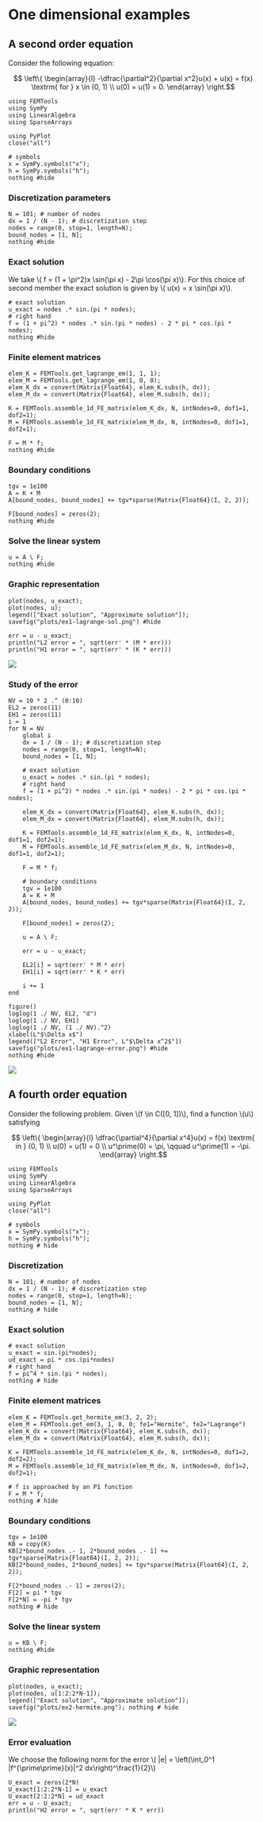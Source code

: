 # One dimensional examples

## A second order equation

Consider the following equation:
```math
	\left\{
	\begin{array}{l}
	-\dfrac{\partial^2}{\partial x^2}u(x) + u(x) = f(x) \textrm{ for } x \in (0, 1) \\
	u(0) = u(1) = 0.
	\end{array}
	\right.
```
```@example 0
using FEMTools
using SymPy
using LinearAlgebra
using SparseArrays

using PyPlot
close("all")

# symbols 
x = SymPy.symbols("x");
h = SymPy.symbols("h");
nothing #hide
```

### Discretization parameters
```@example 0
N = 101; # number of nodes
dx = 1 / (N - 1); # discretization step
nodes = range(0, stop=1, length=N);
bound_nodes = [1, N];
nothing #hide
```

### Exact solution
We take \\( f = (1 + \pi^2)x \sin(\pi x) - 2\pi \cos(\pi x)\\). For this choice of second member the exact solution is given by \\( u(x) = x \sin(\pi x)\\).

```@example 0
# exact solution
u_exact = nodes .* sin.(pi * nodes);
# right hand 
f = (1 + pi^2) * nodes .* sin.(pi * nodes) - 2 * pi * cos.(pi * nodes);
nothing #hide
```

### Finite element matrices
```@example 0
elem_K = FEMTools.get_lagrange_em(1, 1, 1);
elem_M = FEMTools.get_lagrange_em(1, 0, 0);
elem_K_dx = convert(Matrix{Float64}, elem_K.subs(h, dx));
elem_M_dx = convert(Matrix{Float64}, elem_M.subs(h, dx));

K = FEMTools.assemble_1d_FE_matrix(elem_K_dx, N, intNodes=0, dof1=1, dof2=1);
M = FEMTools.assemble_1d_FE_matrix(elem_M_dx, N, intNodes=0, dof1=1, dof2=1);

F = M * f;
nothing #hide
```
### Boundary conditions
```@example 0
tgv = 1e100
A = K + M
A[bound_nodes, bound_nodes] += tgv*sparse(Matrix{Float64}(I, 2, 2));

F[bound_nodes] = zeros(2);
nothing #hide
```

### Solve the linear system
```@example 0
u = A \ F;
nothing #hide
```

### Graphic representation
```@example 0
plot(nodes, u_exact);
plot(nodes, u);
legend(["Exact solution", "Approximate solution"]);
savefig("plots/ex1-lagrange-sol.png") #hide

err = u - u_exact;
println("L2 error = ", sqrt(err' * (M * err)))
println("H1 error = ", sqrt(err' * (K * err)))
```
![](plots/ex1-lagrange-sol.png)

### Study of the error 

```@example 0
NV = 10 * 2 .^ (0:10)
EL2 = zeros(11)
EH1 = zeros(11)
i = 1
for N = NV
    global i
    dx = 1 / (N - 1); # discretization step
    nodes = range(0, stop=1, length=N);
    bound_nodes = [1, N];

    # exact solution
    u_exact = nodes .* sin.(pi * nodes);
    # right hand 
    f = (1 + pi^2) * nodes .* sin.(pi * nodes) - 2 * pi * cos.(pi * nodes);

    elem_K_dx = convert(Matrix{Float64}, elem_K.subs(h, dx));
    elem_M_dx = convert(Matrix{Float64}, elem_M.subs(h, dx));

    K = FEMTools.assemble_1d_FE_matrix(elem_K_dx, N, intNodes=0, dof1=1, dof2=1);
    M = FEMTools.assemble_1d_FE_matrix(elem_M_dx, N, intNodes=0, dof1=1, dof2=1);

    F = M * f;

    # boundary conditions
    tgv = 1e100
    A = K + M
    A[bound_nodes, bound_nodes] += tgv*sparse(Matrix{Float64}(I, 2, 2));

    F[bound_nodes] = zeros(2);

    u = A \ F;

    err = u - u_exact;

    EL2[i] = sqrt(err' * M * err)
    EH1[i] = sqrt(err' * K * err)

    i += 1
end

figure()
loglog(1 ./ NV, EL2, "d")
loglog(1 ./ NV, EH1)
loglog(1 ./ NV, (1 ./ NV).^2)
xlabel(L"$\Delta x$")
legend(["L2 Error", "H1 Error", L"$\Delta x^2$"])
savefig("plots/ex1-lagrange-error.png") #hide
nothing #hide
```
![](plots/ex1-lagrange-error.png)

## A fourth order equation

Consider the following problem. Given \\(f \in C([0, 1])\\), find a function \\(u\\) satisfying
```math
	\left\{
	\begin{array}{l}
	\dfrac{\partial^4}{\partial x^4}u(x) = f(x) \textrm{ in } (0, 1) \\
	u(0) = u(1) = 0 \\
	u^\prime(0) = \pi, \qquad u^\prime(1) = -\pi.
	\end{array}
	\right.
```

```@example 1
using FEMTools
using SymPy
using LinearAlgebra
using SparseArrays

using PyPlot
close("all")

# symbols 
x = SymPy.symbols("x");
h = SymPy.symbols("h");
nothing # hide
```

### Discretization
```@example 1
N = 101; # number of nodes
dx = 1 / (N - 1); # discretization step
nodes = range(0, stop=1, length=N);
bound_nodes = [1, N];
nothing # hide
```

### Exact solution
```@example 1
# exact solution
u_exact = sin.(pi*nodes);
ud_exact = pi * cos.(pi*nodes)
# right hand 
f = pi^4 * sin.(pi * nodes);
nothing # hide
```

### Finite element matrices
```@example 1
elem_K = FEMTools.get_hermite_em(3, 2, 2);
elem_M = FEMTools.get_em(3, 1, 0, 0; fe1="Hermite", fe2="Lagrange")
elem_K_dx = convert(Matrix{Float64}, elem_K.subs(h, dx));
elem_M_dx = convert(Matrix{Float64}, elem_M.subs(h, dx));

K = FEMTools.assemble_1d_FE_matrix(elem_K_dx, N, intNodes=0, dof1=2, dof2=2);
M = FEMTools.assemble_1d_FE_matrix(elem_M_dx, N, intNodes=0, dof1=2, dof2=1);

# f is approached by an P1 function
F = M * f;
nothing # hide
```

### Boundary conditions
```@example 1
tgv = 1e100
KB = copy(K)
KB[2*bound_nodes .- 1, 2*bound_nodes .- 1] += tgv*sparse(Matrix{Float64}(I, 2, 2));
KB[2*bound_nodes, 2*bound_nodes] += tgv*sparse(Matrix{Float64}(I, 2, 2));

F[2*bound_nodes .- 1] = zeros(2);
F[2] = pi * tgv
F[2*N] = -pi * tgv
nothing # hide
```

### Solve the linear system
```@example 1
u = KB \ F;
nothing #hide
```

### Graphic representation
```@example 1
plot(nodes, u_exact);
plot(nodes, u[1:2:2*N-1]);
legend(["Exact solution", "Approximate solution"]);
savefig("plots/ex2-hermite.png"); nothing # hide
```
![](plots/ex2-hermite.png)

### Error evaluation
We choose the following norm for the error \\( \|e\| = \left(\int_0^1 |f^{\prime\prime}(x)|^2 dx\right)^\frac{1}{2}\\)
```@example 1
U_exact = zeros(2*N)
U_exact[1:2:2*N-1] = u_exact
U_exact[2:2:2*N] = ud_exact
err = u - U_exact;
println("H2 error = ", sqrt(err' * K * err))
```
